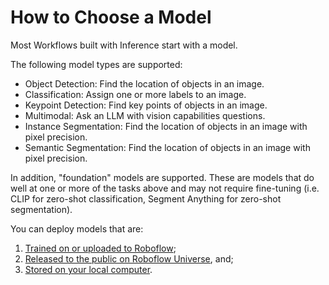 # How to Choose a Model

Most Workflows built with Inference start with a model.

The following model types are supported:

- Object Detection: Find the location of objects in an image. 
- Classification: Assign one or more labels to an image.
- Keypoint Detection: Find key points of objects in an image.
- Multimodal: Ask an LLM with vision capabilities questions.
- Instance Segmentation: Find the location of objects in an image with pixel precision.
- Semantic Segmentation: Find the location of objects in an image with pixel precision.

In addition, "foundation" models are supported. These are models that do well at one or more of the tasks above and may not require fine-tuning (i.e. CLIP for zero-shot classification, Segment Anything for zero-shot segmentation).

You can deploy models that are:

1. [Trained on or uploaded to Roboflow](/quickstart/pretrained_models.md);
2. [Released to the public on Roboflow Universe](/quickstart/load_from_universe/), and;
3. [Stored on your local computer](/models/from_local_weights/).

